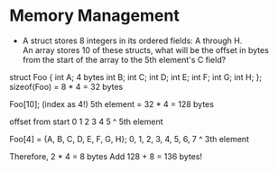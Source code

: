 # Memory Management

* A struct stores 8 integers in its ordered fields: A through H.\
An array stores 10 of these structs, what will be the offset in bytes\
from the start of the array to the 5th element's C field?

struct Foo {
 int A; 4 bytes
 int B;
 int C;
 int D;
 int E;
 int F;
 int G;
 int H;
};
sizeof(Foo) = 8 * 4 = 32 bytes

Foo[10];
(index as 4!)
5th element = 32 * 4 = 128 bytes

offset from start
0 1 2 3 4 5
        ^
        5th element

Foo[4] = {A, B, C, D, E, F, G, H};
          0, 1, 2, 3, 4, 5, 6, 7
                ^
                3th element

Therefore, 2 * 4 = 8 bytes
Add 128 + 8 = 136 bytes!
